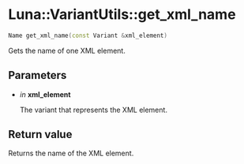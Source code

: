# Luna::VariantUtils::get_xml_name

```c++
Name get_xml_name(const Variant &xml_element)
```

Gets the name of one XML element. 



## Parameters
* *in* **xml_element**

    The variant that represents the XML element. 

## Return value
Returns the name of the XML element. 

